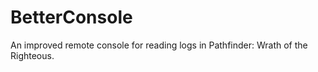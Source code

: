 # BetterConsole
An improved remote console for reading logs in Pathfinder: Wrath of the Righteous. 
